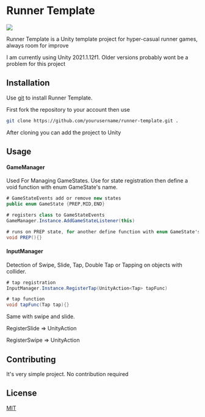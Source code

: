 # Runner Template

![](https://user-images.githubusercontent.com/22501079/123521671-c3161000-d6c0-11eb-9c23-b19ca9765d1d.PNG)


Runner Template is a Unity template project for hyper-casual runner games, always room for improve

I am currently using Unity 2021.1.12f1. Older versions probably wont be a problem for this project


## Installation

Use [git](https://git-scm.com/downloads) to install Runner Template.

First fork the repository to your account then use
```bash
git clone https://github.com/yourusername/runner-template.git .
```
After cloning you can add the project to Unity

## Usage

#### GameManager
Used For Managing GameStates. Use  for state registration then define a void function with enum GameState's name.

```c#
# GameStateEvents add or remove new states
public enum GameState {PREP,MID,END} 

# registers class to GameStateEvents 
GameManager.Instance.AddGameStateListener(this) 

# runs on PREP state, for another define function with enum GameState's name
void PREP(){} 
```

#### InputManager
 
Detection of Swipe, Slide, Tap, Double Tap or Tapping on objects with collider.

```c#
# tap registration
InputManager.Instance.RegisterTap(UnityAction<Tap> tapFunc) 

# tap function 
void tapFunc(Tap tap){} 
```

Same with swipe and slide.
 
RegisterSlide => UnityAction<Slide>

RegisterSwipe => UnityAction<Swipe>


## Contributing
It's very simple project. No contribution required

## License
[MIT](https://choosealicense.com/licenses/mit/)